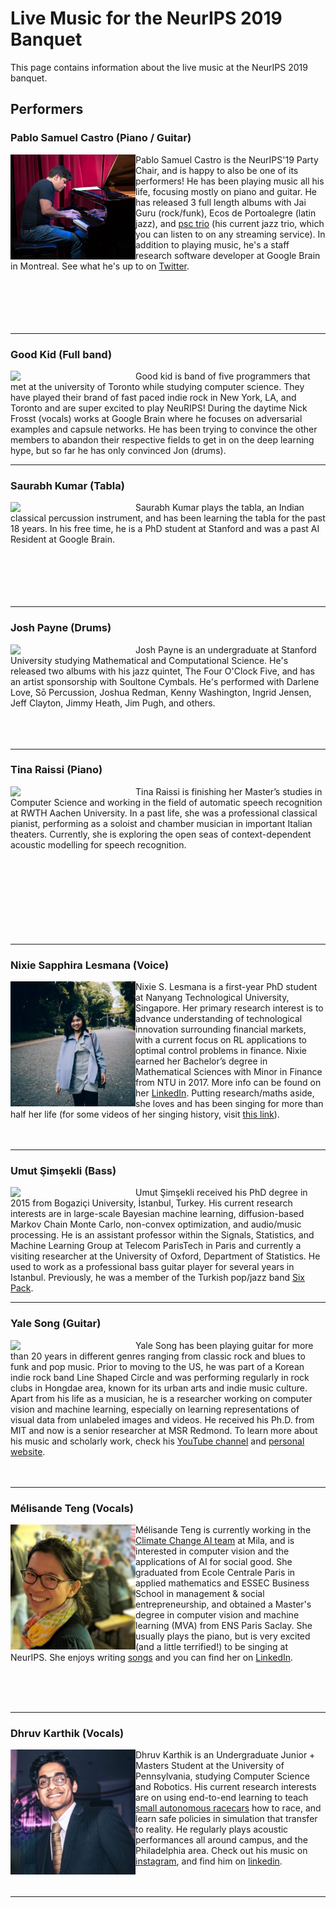 # Live Music for the NeurIPS 2019 Banquet
This page contains information about the live music at the NeurIPS 2019 banquet.

## Performers

### Pablo Samuel Castro (Piano / Guitar)
<img src="images/psc.jpg" width=200 align="left">

Pablo Samuel Castro is the NeurIPS'19 Party Chair, and is happy to also be one of its performers! He has been playing music all his life, focusing mostly on piano and guitar. He has released 3 full length albums with Jai Guru (rock/funk), Ecos de Portoalegre (latin jazz), and [psc trio](https://www.psctrio.com/) (his current jazz trio, which you can listen to on any streaming service). In addition to playing music, he's a staff research software developer at Google Brain in Montreal. See what he's up to on [Twitter](https://twitter.com/pcastr).
<br><br><br><br><br><br>

---

### Good Kid (Full band)
<img src="images/goodkid.jpg" width=200 align="left">

Good kid is band of five programmers that met at the university of Toronto while studying computer science. They have played their brand of fast paced indie rock in New York, LA, and Toronto and are super excited to play NeuRIPS! During the daytime Nick Frosst (vocals) works at Google Brain where he focuses on adversarial examples and capsule networks. He has been trying to convince the other members to abandon their respective fields to get in on the deep learning hype, but so far he has only convinced Jon (drums).

---

### Saurabh Kumar (Tabla)
<img src="images/saurabh.jpg" width=200 align="left">

Saurabh Kumar plays the tabla, an Indian classical percussion instrument, and has been learning the tabla for the past 18 years. In his free time, he is a PhD student at Stanford and was a past AI Resident at Google Brain.
<br><br><br><br><br><br>

---

### Josh Payne (Drums)
<img src="images/josh.jpg" width=200 align="left">

Josh Payne is an undergraduate at Stanford University studying Mathematical and Computational Science. He's released two albums with his jazz quintet, The Four O'Clock Five, and has an artist sponsorship with Soultone Cymbals. He's performed with Darlene Love, Sō Percussion, Joshua Redman, Kenny Washington, Ingrid Jensen, Jeff Clayton, Jimmy Heath, Jim Pugh, and others.
<br><br><br><br>

---

### Tina Raissi (Piano)
<img src="images/tina.jpg" width=200 align="left">

Tina Raissi is finishing her Master’s studies in Computer Science and working in the field of automatic speech recognition at RWTH Aachen University. In a past life, she was a professional classical pianist, performing as a soloist and chamber musician in important Italian theaters. Currently, she is exploring the open seas of context-dependent acoustic modelling for speech recognition.
<br><br><br><br><br><br><br><br><br>

---

### Nixie Sapphira Lesmana (Voice)
<img src="images/nixie.jpg" width=200 align="left">

Nixie S. Lesmana is a first-year PhD student at Nanyang Technological University, Singapore. Her primary research interest is to advance understanding of technological innovation surrounding financial markets, with a current focus on RL applications to optimal control problems in finance. Nixie earned her Bachelor’s degree in Mathematical Sciences with Minor in Finance from NTU in 2017. More info can be found on her [LinkedIn](https://www.linkedin.com/in/nixie-sapphira-lesmana-6619abb0/). Putting research/maths aside, she loves and has been singing for more than half her life (for some videos of her singing history, visit [this link](https://www.youtube.com/results?search_query=nixie+sapphira+lesmana)).
<br><br><br>

---

### Umut Şimşekli (Bass)
<img src="images/umut.jpg" width=200 align="left">

Umut Şimşekli received his PhD degree in 2015 from Bogaziçi University, İstanbul, Turkey. His current research interests are in large-scale Bayesian machine learning, diffusion-based Markov Chain Monte Carlo, non-convex optimization, and audio/music processing. He is an assistant professor within the Signals, Statistics, and Machine Learning Group at Telecom ParisTech in Paris and currently a visiting researcher at the University of Oxford, Department of Statistics. He used to work as a professional bass guitar player for several years in Istanbul. Previously, he was a member of the Turkish pop/jazz band [Six Pack](https://www.youtube.com/user/6packlive).

---

### Yale Song (Guitar)
<img src="images/yale.jpg" width=200 align="left">

Yale Song has been playing guitar for more than 20 years in different genres ranging from classic rock and blues to funk and pop music. Prior to moving to the US, he was part of a Korean indie rock band Line Shaped Circle and was performing regularly in rock clubs in Hongdae area, known for its urban arts and indie music culture. Apart from his life as a musician, he is a researcher working on computer vision and machine learning, especially on learning representations of visual data from unlabeled images and videos. He received his Ph.D. from MIT and now is a senior researcher at MSR Redmond. To learn more about his music and scholarly work, check his [YouTube channel](http://youtube.com/yalesong) and [personal website](http://people.csail.mit.edu/yalesong/).
<br><br><br>


---


### Mélisande Teng (Vocals)
<img src="images/melisande.jpg" width=200 align="left">

Mélisande Teng is currently working in the [Climate Change AI team](https://mila.quebec/en/ai-society/visualizing-climate-change/) at Mila, and is interested in computer vision and the applications of AI  for social good.  She  graduated from Ecole Centrale Paris in applied mathematics and   ESSEC Business School in management & social entrepreneurship, and obtained a Master's degree in computer vision and machine learning (MVA) from ENS Paris Saclay. She usually plays the piano, but is very excited (and a little terrified!) to be singing at NeurIPS. She enjoys writing [songs](https://soundcloud.com/thisismelisande) and you can find her on  [LinkedIn](https://www.linkedin.com/in/melisandeteng/).

<br><br><br>

---

### Dhruv Karthik (Vocals)
<img src="images/dhruv_karthik.jpg" width=200 align="left">

Dhruv Karthik is an Undergraduate Junior + Masters Student at the University of Pennsylvania, studying Computer Science and Robotics. His current research interests are on using end-to-end learning to teach [small autonomous racecars](f1tenth.org) how to race, and learn safe policies in simulation that transfer to reality. He regularly plays acoustic performances all around campus, and the Philadelphia area. Check out his music on [instagram](https://www.instagram.com/dhruv_karthik/), and find him on [linkedin](https://www.linkedin.com/in/dhruvkarthik/).
<br><br><br>

--- 
